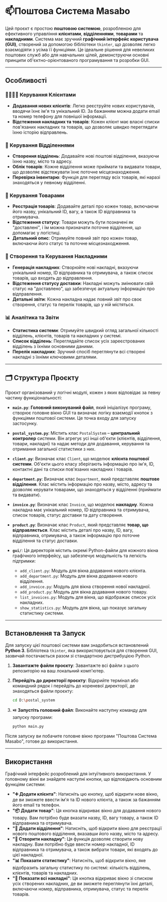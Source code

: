 # 📫Поштова Система Masabo

Цей проєкт є простою **поштовою системою**, розробленою для ефективного управління **клієнтами**, **відділеннями**, **товарами** та **накладними**. Система має зручний **графічний інтерфейс користувача (GUI)**, створений за допомогою бібліотеки `tkinter`, що дозволяє легко взаємодіяти з усіма її функціями. Це ідеальне рішення для невеликих поштових служб або для навчальних цілей, демонструючи основні принципи об'єктно-орієнтованого програмування та розробки GUI.

-----

## Особливості

### 👨‍👩‍👦‍👦 Керування Клієнтами

  * **Додавання нових клієнтів**: Легко реєструйте нових користувачів, вводячи їхнє ім'я та унікальний ID. За бажанням можна додати email та номер телефону для повнішої інформації.
  * **Відстеження накладних та товарів**: Кожен клієнт має власні списки пов'язаних накладних та товарів, що дозволяє швидко переглядати їхню історію відправлень.

### 🏢 Керування Відділеннями

  * **Створення відділень**: Додавайте нові поштові відділення, вказуючи їхню назву, місто та адресу.
  * **Облік товарів**: Кожне відділення може приймати та видавати товари, що дозволяє відстежувати їхнє поточне місцезнаходження.
  * **Перевірка інвентарю**: Функція для перегляду всіх товарів, які наразі знаходяться у певному відділенні.

### 📝 Керування Товарами

  * **Реєстрація товарів**: Додавайте деталі про кожен товар, включаючи його назву, унікальний ID, вагу, а також ID відправника та отримувача.
  * **Відстеження статусу**: Товари можуть бути позначені як "доставлені", і їм можна призначати поточне відділення, що допомагає у логістиці.
  * **Детальний опис**: Отримуйте повний звіт про кожен товар, включаючи його статус та поточне місцезнаходження.

### 🧾 Створення та Керування Накладними

  * **Генерація накладних**: Створюйте нові накладні, вказуючи унікальний номер, ID відправника та отримувача, а також список товарів, що входять до відправлення.
  * **Відстеження статусу доставки**: Накладні можуть змінювати свій статус на "доставлено", що забезпечує актуальну інформацію про відправлення.
  * **Детальні звіти**: Кожна накладна надає повний звіт про своє створення, статус та перелік товарів, що у ній містяться.

### 📊 Аналітика та Звіти

  * **Статистика системи**: Отримуйте швидкий огляд загальної кількості відділень, клієнтів, товарів та накладних у системі.
  * **Список відділень**: Переглядайте список усіх зареєстрованих відділень з їхніми основними даними.
  * **Перелік накладних**: Зручний спосіб переглянути всі створені накладні з їхніми ключовими деталями.

-----

## 🗂 Структура Проєкту

Проєкт організований у логічні модулі, кожен з яких відповідає за певну частину функціональності:

  * **`main.py`**: **Головний виконуваний файл**, який ініціалізує програму, створює головне вікно GUI та визначає логіку взаємодії кнопок з функціями поштової системи. Це точка входу для запуску застосунку.

  * **`postal_system.py`**: Містить клас `PostalSystem` – **центральний контролер** системи. Він агрегує усі інші об'єкти (клієнтів, відділення, товари, накладні) та надає методи для додавання, керування та отримання загальної статистики з них.

  * **`client.py`**: Визначає клас `Client`, що моделює **клієнта поштової системи**. Об'єкти цього класу зберігають інформацію про ім'я, ID, контактні дані та списки пов'язаних накладних і товарів.

  * **`department.py`**: Визначає клас `Department`, який представляє **поштове відділення**. Клас містить інформацію про назву, місто, адресу та дозволяє керувати товарами, що знаходяться у відділенні (приймати та видавати).

  * **`invoice.py`**: Визначає клас `Invoice`, що моделює **накладну**. Кожна накладна має унікальний номер, ID відправника та отримувача, список товарів, статус доставки та дату створення.

  * **`product.py`**: Визначає клас `Product`, який представляє **товар, що відправляється**. Клас містить деталі про назву, ID, вагу, відправника, отримувача, а також інформацію про поточне відділення та статус доставки.

  * **`gui/`**: Ця директорія містить окремі Python-файли для кожного вікна графічного інтерфейсу, що забезпечує модульність та легкість підтримки:

      * `add_client.py`: Модуль для вікна додавання нового клієнта.
      * `add_department.py`: Модуль для вікна додавання нового відділення.
      * `add_invoice.py`: Модуль для вікна створення нової накладної.
      * `add_product.py`: Модуль для вікна додавання нового товару.
      * `list_invoices.py`: Модуль для вікна, що відображає список усіх накладних.
      * `show_statistics.py`: Модуль для вікна, що показує загальну статистику системи.

-----

## Встановлення та Запуск

Для запуску цієї поштової системи вам знадобиться встановлений **Python 3**. Бібліотека `tkinter`, яка використовується для створення GUI, зазвичай постачається разом зі стандартною дистрибуцією Python.

1.  **Завантажте файли проєкту**: Завантажте всі файли з цього репозиторію на ваш локальний комп'ютер.

2.  **Перейдіть до директорії проєкту**: Відкрийте термінал або командний рядок і перейдіть до кореневої директорії, де знаходяться файли проєкту:

    ```bash
    cd D:\postal_system
    ```

3.  ⏯️ **Запустіть головний файл**: Виконайте наступну команду для запуску програми:

    ```bash
    python main.py
    ```

Після запуску ви побачите головне вікно програми "Поштова Система Masabo", готове до використання.

-----

## Використання

Графічний інтерфейс розроблений для інтуїтивного використання. У головному вікні ви знайдете наступні кнопки, що відповідають основним функціям системи:

  * **"➕ Додати клієнта"**: Натисніть цю кнопку, щоб відкрити нове вікно, де ви зможете ввести ім'я та ID нового клієнта, а також за бажанням його email та телефон.
  * **"📦 Додати товар"**: Ця кнопка відкриває вікно для додавання нового товару. Вам потрібно буде вказати назву, ID, вагу товару, а також ID відправника та отримувача.
  * **"🏢 Додати відділення"**: Натисніть, щоб відкрити вікно для реєстрації нового поштового відділення, вказавши його назву, місто та адресу.
  * **"🧾 Створити накладну"**: Ця функція дозволяє створити нову накладну. Вам потрібно буде ввести номер накладної, ID відправника та отримувача, а також вибрати товари, які входять до цієї накладної.
  * **"📊 Показати статистику"**: Натисніть, щоб відкрити вікно, яке відобразить загальну статистику по системі: кількість відділень, клієнтів, товарів та накладних.
  * **"📄 Показати всі накладні"**: Ця кнопка відкриває вікно зі списком усіх створених накладних, де ви зможете переглянути їхні деталі, включаючи номер, відправника, отримувача, статус та перелік товарів.

